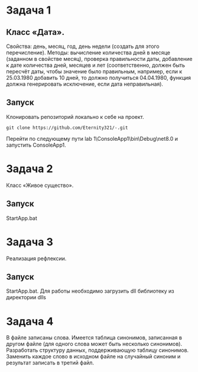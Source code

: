 # Задача 1
## Класс «Дата».
Свойства: день, месяц, год, день недели (создать для этого перечисление). 
Методы: вычисление количества дней в месяце (заданном в свойстве месяц), проверка правильности даты, добавление к дате количества дней, месяцев и лет (соответственно, должен быть пересчёт даты, чтобы значение было правильным, например, если к 25.03.1980 добавить 10 дней, то должно получиться 04.04.1980, функция должна генерировать исключение, если дата неправильная).
## Запуск
Клонировать репозиторий локально к себе на проект.
```
git clone https://github.com/Eternity321/-.git
```
Перейти по следующему пути lab 1\ConsoleApp1\bin\Debug\net8.0 и запустить ConsoleApp1.

# Задача 2
 Класс «Живое существо».
## Запуск
StartApp.bat

# Задача 3
 Реализация рефлексии.
## Запуск
StartApp.bat. Для работы необходимо загрузить dll библиотеку из директории dlls

# Задача 4
В файле записаны слова. Имеется таблица синонимов, записанная в другом файле (для одного слова может быть несколько синонимов). Разработать структуру данных, поддерживающую таблицу синонимов. Заменить каждое слово в исходном файле на случайный синоним и результат записать в третий файл.